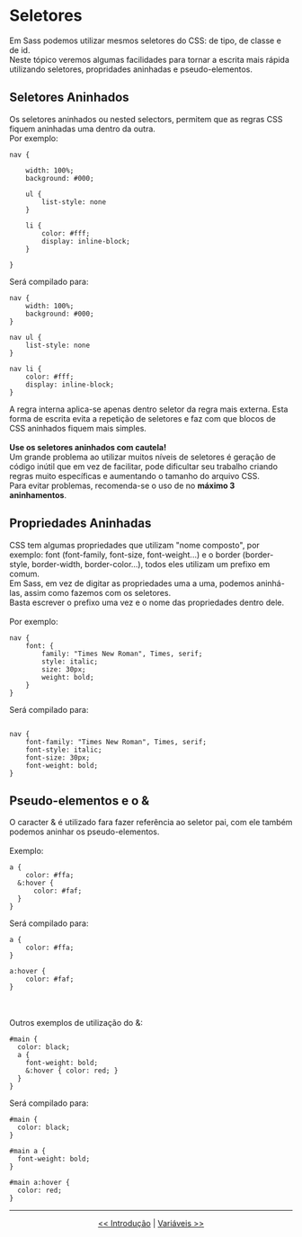 # Seletores

Em Sass podemos utilizar mesmos seletores do CSS: de tipo, de classe e de id.
<br>Neste tópico veremos algumas facilidades para tornar a escrita mais rápida utilizando seletores, propridades aninhadas e pseudo-elementos.

## Seletores Aninhados

Os seletores aninhados ou nested selectors, permitem que as regras CSS fiquem aninhadas uma dentro da outra. 
<br />
Por exemplo:

```
nav {

	width: 100%;
	background: #000;
	
	ul {
		list-style: none
	}
	
	li {
		color: #fff;
		display: inline-block;
	}
	
}

```

Será compilado para:

```
nav {
	width: 100%;
	background: #000;
}

nav ul {
	list-style: none
}

nav li {
	color: #fff;
	display: inline-block;
}

```

A regra interna aplica-se apenas dentro seletor da regra mais externa. Esta forma de escrita evita a repetição de seletores e faz com que blocos de CSS aninhados fiquem mais simples. 
<br /><br />
<strong>Use os seletores aninhados com cautela!</strong>
<br />
Um grande problema ao utilizar muitos níveis de seletores é geração de código inútil que em vez de facilitar, pode dificultar seu trabalho criando regras muito específicas e aumentando o tamanho do arquivo CSS.
<br />
Para evitar problemas, recomenda-se o uso de no <strong>máximo 3 aninhamentos</strong>.

## Propriedades Aninhadas

CSS tem algumas propriedades que utilizam "nome composto", por exemplo: font (font-family, font-size, font-weight...) e o border (border-style, border-width, border-color...), todos eles utilizam um prefixo em comum. 
<br />
Em Sass, em vez de digitar as propriedades uma a uma, podemos aninhá-las, assim como fazemos com os seletores.
<br />
Basta escrever o prefixo uma vez e o nome das propriedades dentro dele. 
<br /><br />
Por exemplo:


```
nav {
	font: {
		family: "Times New Roman", Times, serif;
		style: italic;
		size: 30px;
		weight: bold;
	}
}
```

Será compilado para:

```

nav {
	font-family: "Times New Roman", Times, serif;
	font-style: italic;
	font-size: 30px;
	font-weight: bold;
}

```

## Pseudo-elementos e o &

O caracter & é utilizado fara fazer referência ao seletor pai, com ele também podemos aninhar os pseudo-elementos.
<br /><br />
Exemplo:
<br />
```
a {
	color: #ffa;
  &:hover {
	  color: #faf;
  }
}

```
Será compilado para:
```
a {
	color: #ffa;
}

a:hover {
	color: #faf;
}

```
<br /><br />
Outros exemplos de utilização do &:

```
#main {
  color: black;
  a {
    font-weight: bold;
    &:hover { color: red; }
  }
}
```
Será compilado para:

```
#main {
  color: black; 
}

#main a {
  font-weight: bold; 
}

#main a:hover {
  color: red; 
}
```
___

<p align="center"><a href="about.md" title="Anterior"><< Introdução</a> | <a href="variables.md" title="Próximo">Variáveis >></a></p>
